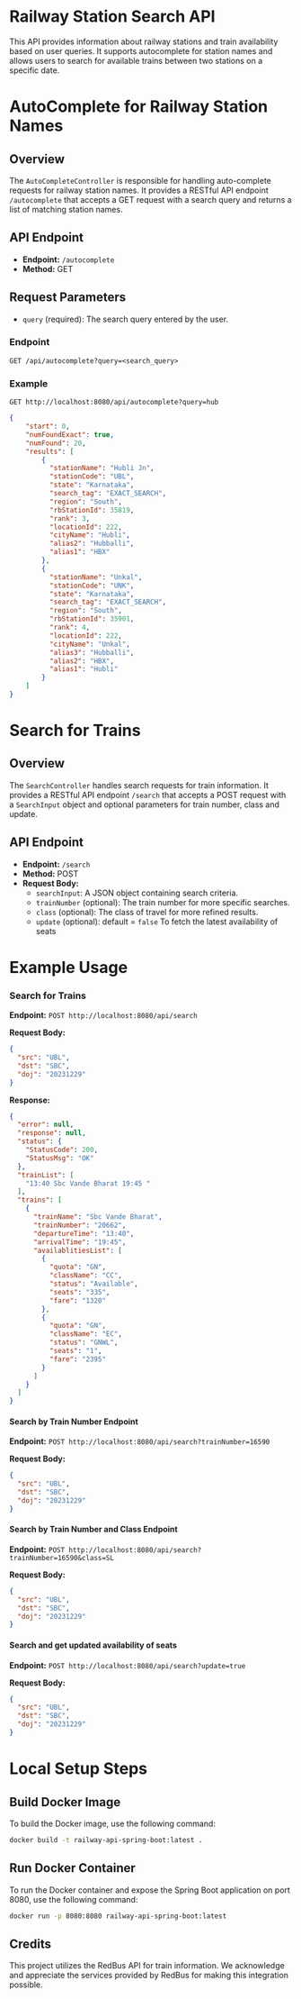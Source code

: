 # Railway Station Search API

This API provides information about railway stations and train availability based on user queries. It supports autocomplete for station names and allows users to search for available trains between two stations on a specific date.

# AutoComplete for Railway Station Names

## Overview
The `AutoCompleteController` is responsible for handling auto-complete requests for railway station names. It provides a RESTful API endpoint `/autocomplete` that accepts a GET request with a search query and returns a list of matching station names.

## API Endpoint
- **Endpoint:** `/autocomplete`
- **Method:** GET

## Request Parameters
- `query` (required): The search query entered by the user.

### Endpoint
`GET /api/autocomplete?query=<search_query>`

### Example
`GET http://localhost:8080/api/autocomplete?query=hub`
```json
{
    "start": 0,
    "numFoundExact": true,
    "numFound": 20,
    "results": [
        {
          "stationName": "Hubli Jn",
          "stationCode": "UBL",
          "state": "Karnataka",
          "search_tag": "EXACT_SEARCH",
          "region": "South",
          "rbStationId": 35819,
          "rank": 3,
          "locationId": 222,
          "cityName": "Hubli",
          "alias2": "Hubballi",
          "alias1": "HBX"
        },
        {
          "stationName": "Unkal",
          "stationCode": "UNK",
          "state": "Karnataka",
          "search_tag": "EXACT_SEARCH",
          "region": "South",
          "rbStationId": 35901,
          "rank": 4,
          "locationId": 222,
          "cityName": "Unkal",
          "alias3": "Hubballi",
          "alias2": "HBX",
          "alias1": "Hubli"
        }
    ]
}
```

# Search for Trains

## Overview
The `SearchController` handles search requests for train information. It provides a RESTful API endpoint `/search` that accepts a POST request with a `SearchInput` object and optional parameters for train number, class and update.

## API Endpoint
- **Endpoint:** `/search`
- **Method:** POST
- **Request Body:**
    - `searchInput`: A JSON object containing search criteria.
    - `trainNumber` (optional): The train number for more specific searches.
    - `class` (optional): The class of travel for more refined results.
    - `update` (optional): default = `false` To fetch the latest availability of seats

# Example Usage

### Search for Trains

**Endpoint:** `POST http://localhost:8080/api/search`

**Request Body:**
```json
{
  "src": "UBL",
  "dst": "SBC",
  "doj": "20231229"
}
```

**Response:**
```json
{
  "error": null,
  "response": null,
  "status": {
    "StatusCode": 200,
    "StatusMsg": "OK"
  },
  "trainList": [
    "13:40 Sbc Vande Bharat 19:45 "
  ],
  "trains": [
    {
      "trainName": "Sbc Vande Bharat",
      "trainNumber": "20662",
      "departureTime": "13:40",
      "arrivalTime": "19:45",
      "availablitiesList": [
        {
          "quota": "GN",
          "className": "CC",
          "status": "Available",
          "seats": "335",
          "fare": "1320"
        },
        {
          "quota": "GN",
          "className": "EC",
          "status": "GNWL",
          "seats": "1",
          "fare": "2395"
        }
      ]
    }
  ]
}
```

#### Search by Train Number Endpoint

**Endpoint:** `POST http://localhost:8080/api/search?trainNumber=16590`

**Request Body:**
```json
{
  "src": "UBL",
  "dst": "SBC",
  "doj": "20231229"
}
```

#### Search by Train Number and Class Endpoint

**Endpoint:** `POST http://localhost:8080/api/search?trainNumber=16590&class=SL`

**Request Body:**
```json
{
  "src": "UBL",
  "dst": "SBC",
  "doj": "20231229"
}
```

#### Search and get updated availability of seats

**Endpoint:** `POST http://localhost:8080/api/search?update=true`

**Request Body:**
```json
{
  "src": "UBL",
  "dst": "SBC",
  "doj": "20231229"
}
```

# Local Setup Steps

## Build Docker Image

To build the Docker image, use the following command:

```bash
docker build -t railway-api-spring-boot:latest .
```

## Run Docker Container

To run the Docker container and expose the Spring Boot application on port 8080, use the following command:

```bash
docker run -p 8080:8080 railway-api-spring-boot:latest
```


## Credits

This project utilizes the RedBus API for train information. We acknowledge and appreciate the services provided by RedBus for making this integration possible.